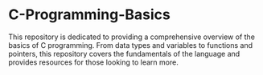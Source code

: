 # C-Programming-Basics
This repository is dedicated to providing a comprehensive overview of the basics of C programming. From data types and variables to functions and pointers, this repository covers the fundamentals of the language and provides resources for those looking to learn more.
